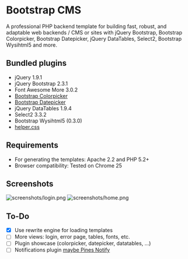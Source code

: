 # Bootstrap CMS

A professional PHP backend template for building fast, robust, and adaptable web backends / CMS
or sites with jQuery Bootstrap, Bootstrap Colorpicker, Bootstrap Datepicker, jQuery DataTables,
Select2, Bootstrap Wysihtml5 and more.

## Bundled plugins

* jQuery 1.9.1
* jQuery Bootstrap 2.3.1
* Font Awesome More 3.0.2
* [Bootstrap Colorpicker](https://github.com/xaguilars/bootstrap-colorpicker)
* [Bootstrap Datepicker](https://github.com/eternicode/bootstrap-datepicker)
* jQuery DataTables 1.9.4
* Select2 3.3.2
* Bootstrap Wysihtml5 (0.3.0)
* [helper.css](https://github.com/xaguilars/helper.css)

## Requirements

* For generating the templates: Apache 2.2 and PHP 5.2+
* Browser compatibility: Tested on Chrome 25

## Screenshots
![screenshots/login.png](https://raw.github.com/xaguilars/bootstrap-cms/master/screenshots/login.png)
![screenshots/home.png](https://raw.github.com/xaguilars/bootstrap-cms/master/screenshots/home.png)

## To-Do

- [x] Use rewrite engine for loading templates
- [ ] More views: login, error page, tables, fonts, etc.
- [ ] Plugin showcase (colorpicker, datepicker, datatables, ...)
- [ ] Notifications plugin [maybe Pines Notify](http://pinesframework.org/pnotify/)